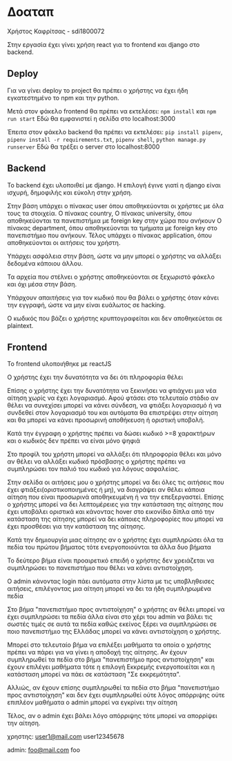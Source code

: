 # Δοαταπ

Χρήστος Καφρίτσας - sdi1800072

Στην εργασία έχει γίνει χρήση react για το frontend και django στο backend.

## Deploy

Για να γίνει deploy το project θα πρέπει ο χρήστης να έχει ήδη εγκατεστημένο 
το npm και την python.

Μετά στον φάκελο frontend θα πρέπει να εκτελέσει: `npm install` και `npm run start`
Εδώ θα εμφανιστεί η σελίδα στο localhost:3000

Έπειτα στον φάκελο backend θα πρέπει να εκτελέσει: 
`pip install pipenv`, 
`pipenv install -r requirements.txt`, 
`pipenv shell`,
`python manage.py runserver`
Εδώ θα τρέξει ο server στο localhost:8000


## Backend

To backend έχει υλοποιθεί με django. 
Η επιλογή έγινε γιατί η django είναι ισχυρή, δημοφιλής και εύκολη στην χρήση.

Στην βάση υπάρχει ο πίνακας user όπου αποθηκεύονται οι χρήστες με όλα τους τα στοιχεία.
Ο πίνακας country,
Ο πίνακας university, όπου αποθηκεύονται τα πανεπιστήμια με foreign key στην χώρα που ανήκουν 
O πίνακας department, όπου αποθηκεύονται τα τμήματα με foreign key στο πανεπιστήμιο που ανήκουν.
Τέλος υπάρχει ο πίνακας application, όπου αποθηκεύονται οι αιτήσεις του χρήστη.

Υπάρχει ασφάλεια στην βάση, ώστε να μην μπορεί ο χρήστης να αλλάξει δεδομένα κάποιου άλλου.

Τα αρχεία που στέλνει ο χρήστης αποθηκεύονται σε ξεχωριστό φάκελο και όχι μέσα στην βάση.

Υπάρχουν απαιτήσεις για τον κωδικό που θα βάλει ο χρήστης όταν κάνει την εγγραφή, ώστε να μην είναι ευάλωτος σε hacking.

Ο κωδικός που βάζει ο χρήστης κρυπτογραφείται και δεν αποθηκεύεται σε plaintext.

## Frontend
Το frontend υλοποιήθηκε με reactJS

Ο χρήστης έχει την δυνατότητα να δει ότι πληροφορία θέλει

Επίσης ο χρήστης έχει την δυνατότητα να ξεκινήσει να φτιάχνει μια νέα αίτηση χωρίς να έχει λογαριασμό. Αφού φτάσει στο τελευταίο στάδιο αν θέλει να συνεχίσει μπορεί να κάνει σύνδεση, να φτιάξει λογαριασμό ή να συνδεθεί στον λογαριασμό του και αυτόματα θα επιστρέψει στην αίτηση και θα μπορεί να κάνει προσωρινή αποθήκευση ή οριστική υποβολή.

Κατά την έγγραφη ο χρήστης πρέπει να δώσει κωδικό >=8 χαρακτήρων και ο κωδικός δεν πρέπει να είναι μόνο ψηφιά

Στο προφίλ του χρήστη μπορεί να αλλάξει ότι πληροφορία θέλει και μόνο αν θέλει να αλλάξει κωδικό πρόσβασης ο χρήστης πρέπει να συμπληρώσει τον παλιό του κωδικό για λόγους ασφαλείας.

Στην σελίδα οι αιτήσεις μου ο χρήστης μπορεί να δει όλες τις αιτήσεις που έχει φτιάξει(οριστικοποιημένες ή μη), να διαγράψει αν θέλει κάποια αίτηση που είναι προσωρινά αποθηκευμένη ή να την επεξεργαστεί. Επίσης ο χρήστης μπορεί να δει λεπτομέρειες για την κατάσταση της αίτησης που έχει υποβάλει οριστικά και κάνοντας hover στο εικονίδιο δίπλα από την κατάσταση της αίτησης μπορεί να δει κάποιες πληροφορίες που μπορεί να έχει προσθέσει για την κατάσταση της αίτησης.

Κατά την δημιουργία μιας αίτησης αν ο χρήστης έχει συμπληρώσει όλα τα πεδία του πρώτου βήματος τότε ενεργοποιούνται τα άλλα δυο βήματα

Το δεύτερο βήμα είναι προαιρετικό επειδή ο χρήστης δεν χρειάζεται να συμπληρώσει το πανεπιστήμιο που θέλει να κάνει αντιστοίχηση.

Ο admin κάνοντας login πάει αυτόματα στην λίστα με τις υποβληθεισες αιτήσεις, επιλέγοντας μια αίτηση μπορεί να δει τα ήδη συμπληρωμένα πεδία

Στο βήμα "πανεπιστήμιο προς αντιστοίχηση" ο χρήστης αν θέλει μπορεί να έχει συμπληρώσει τα πεδία άλλα είναι στο χέρι του admin να βάλει τις σωστές τιμές σε αυτά τα πεδία καθώς εκείνος ξέρει να συμπληρώσει σε ποιο πανεπιστήμιο της Ελλάδας μπορεί να κάνει αντιστοίχηση ο χρήστης.

Μπορεί στο τελευταίο βήμα να επιλέξει μαθήματα τα οποία ο χρήστης πρέπει να πάρει για να γίνει η αποδοχή της αίτησης. Αν έχουν συμπληρωθεί τα πεδία στο βήμα "πανεπιστήμιο προς αντιστοίχηση" και έχουν επιλέγει μαθήματα τότε η επιλογή Εκκρεμής ενεργοποιείται και η κατάσταση μπορεί να πάει σε κατάσταση "Σε εκκρεμότητα". 

Αλλιώς, αν έχουν επίσης συμπληρωθεί τα πεδία στο βήμα "πανεπιστήμιο προς αντιστοίχηση" και δεν έχει συμπληρωθεί ούτε λόγος απόρριψης ούτε επιπλέον μαθήματα ο admin μπορεί να εγκρίνει την αίτηση

Τέλος, αν ο admin έχει βάλει λόγο απόρριψης τότε μπορεί να απορρίψει την αίτηση.


χρηστης:
user1@mail.com
user12345678

admin:
foo@mail.com
foo